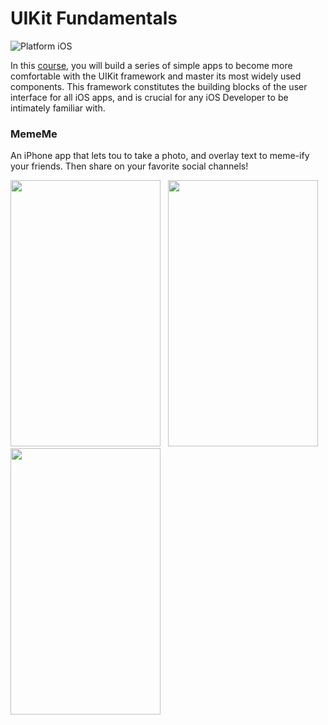 # UIKit Fundamentals

![Platform iOS](https://img.shields.io/badge/platform-iOS-blue.svg)

In this [course](https://www.udacity.com/course/uikit-fundamentals--ud788), you will build a series of simple apps to become more comfortable with the UIKit framework and master its most widely used components. This framework constitutes the building blocks of the user interface for all iOS apps, and is crucial for any iOS Developer to be intimately familiar with.

### MemeMe
An iPhone app that lets tou to take a photo, and overlay text to meme-ify your friends. Then share on your favorite social channels!

<img src="https://github.com/vanyaland/iOS-Developer-Nanodegree/blob/master/Screenshots/MemeMe/MemesList.PNG"
width="240" height="426">
<img src="https://github.com/vanyaland/iOS-Developer-Nanodegree/blob/master/Screenshots/MemeMe/CreateMeme.PNG"
width="240" height="426" hspace="8">
<img src="https://github.com/vanyaland/iOS-Developer-Nanodegree/blob/master/Screenshots/MemeMe/MemeDetail.PNG"
width="240" height="426">
